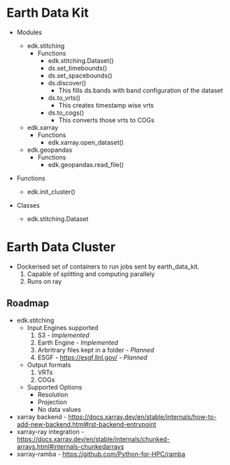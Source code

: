 # Earth Data Kit

* Modules
  * edk.stitching
    * Functions
      - edk.stitching.Dataset()
      - ds.set_timebounds()
      - ds.set_spacebounds()
      - ds.discover()
        * This fills ds.bands with band configuration of the dataset
      - ds.to_vrts()
        * This creates timestamp wise vrts
      - ds.to_cogs()
        * This converts those vrts to COGs
  * edk.xarray
    * Functions
      - edk.xarray.open_dataset()
  * edk.geopandas
    * Functions
      - edk.geopandas.read_file()

* Functions
  * edk.init_cluster()
* Classes
  * edk.stitching.Dataset

# Earth Data Cluster
* Dockerised set of containers to run jobs sent by earth_data_kit.
  1. Capable of splitting and computing parallely
  2. Runs on ray

## Roadmap
* edk.stitching
  * Input Engines supported
    1. S3 - *Implemented*
    2. Earth Engine - *Implemented*
    3. Arbritrary files kept in a folder - *Planned*
    4. ESGF - https://esgf.llnl.gov/ - *Planned*
  * Output formats
    1. VRTs
    2. COGs
  * Supported Options
    * Resolution
    * Projection
    * No data values
* xarray backend - https://docs.xarray.dev/en/stable/internals/how-to-add-new-backend.html#rst-backend-entrypoint
* xarray-ray integration - https://docs.xarray.dev/en/stable/internals/chunked-arrays.html#internals-chunkedarrays
* xarray-ramba - https://github.com/Python-for-HPC/ramba